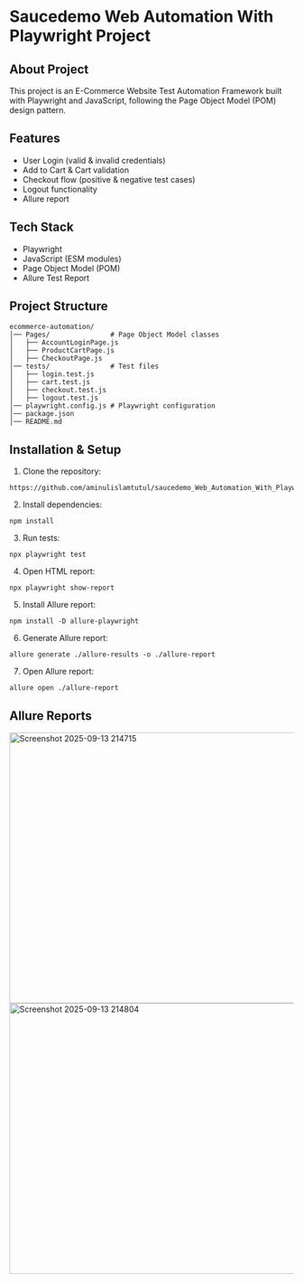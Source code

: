 # **Saucedemo Web Automation With Playwright Project**
## About Project
This project is an E-Commerce Website Test Automation Framework built with Playwright and JavaScript, following the Page Object Model (POM) design pattern.
## Features
- User Login (valid & invalid credentials)
- Add to Cart & Cart validation
- Checkout flow (positive & negative test cases)
- Logout functionality
- Allure report
## Tech Stack
- Playwright
- JavaScript (ESM modules)
- Page Object Model (POM)
- Allure Test Report
## Project Structure
```
ecommerce-automation/
│── Pages/               # Page Object Model classes
│   ├── AccountLoginPage.js
│   ├── ProductCartPage.js
│   ├── CheckoutPage.js
│── tests/               # Test files
│   ├── login.test.js
│   ├── cart.test.js
│   ├── checkout.test.js
│   ├── logout.test.js
│── playwright.config.js # Playwright configuration
│── package.json
│── README.md
```
## Installation & Setup
1. Clone the repository:
```console
https://github.com/aminulislamtutul/saucedemo_Web_Automation_With_Playwright_Project.git
```
2. Install dependencies:
```console
npm install
```
3. Run tests:
```console
npx playwright test
```
4. Open HTML report:
```console
npx playwright show-report
```
5. Install Allure report:
```console
npm install -D allure-playwright
```
6. Generate Allure report:
```console
allure generate ./allure-results -o ./allure-report
```
7. Open Allure report:
```console
allure open ./allure-report
```
## Allure Reports
<img width="949" height="479" alt="Screenshot 2025-09-13 214715" src="https://github.com/user-attachments/assets/ce254722-faa3-49a8-b0b9-d15e6193bb0e" />
<img width="947" height="479" alt="Screenshot 2025-09-13 214804" src="https://github.com/user-attachments/assets/6cba4e62-42ad-4afa-a884-afe54617e164" />




